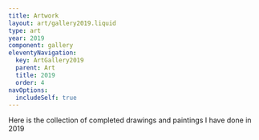 ```yaml
---
title: Artwork
layout: art/gallery2019.liquid
type: art
year: 2019
component: gallery
eleventyNavigation:
  key: ArtGallery2019
  parent: Art
  title: 2019
  order: 4
navOptions:
  includeSelf: true
---
```


Here is the collection of completed drawings and paintings I have done in 2019
